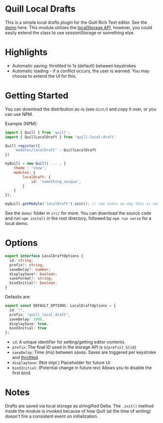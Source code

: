 # Quill Local Drafts

This is a simple local drafts plugin for the Quill Rich Text editor. See the [demo](https://jsfiddle.net/awderh/pogL3ca2/12/) here. This module utilizes the [localStorage API](https://developer.mozilla.org/en-US/docs/Web/API/Window/localStorage), however, you could easily extend the class to use sessionStorage or something else.

# Highlights

- Automatic saving: throttled to 1s (default) between keystrokes
- Automatic loading - if a conflict occurs, the user is warned. You may choose to extend the UI for this.

# Getting Started

You can download the distribution as-is (see `dist/`) and copy it over, or you can use NPM.

Example (NPM):

```js
import { Quill } from 'quill';
import { QuillLocalDraft } from 'quill-local-draft'

Quill.register({
    'modules/localDraft' : QuillLocalDraft
})

myQuill = new Quill( ... , {
    theme : 'snow',
    modules: {
        localDraft: {
            id: 'something_unique',
        }
    }
});

myQuill.getModule('localDraft').init(); // see notes on why this is needed
```

See the `demo/` folder in `src/` for more. You can download the source code and run `npm install` in the root directory, followed by `npm run serve` for a local demo.

# Options

```ts
export interface LocalDraftOptions {
  id: string;
  prefix?: string;
  saveDelay?: number;
  displaySave?: boolean;
  saveFormat?: string;
  bindInitial?: boolean;
}
```

Defaults are:

```ts
export const DEFAULT_OPTIONS: LocalDraftOptions = {
  id: "",
  prefix: "quill_local_draft",
  saveDelay: 1000,
  displaySave: true,
  bindInitial: true
};
```

- `id`: A unique identifier for setting/getting editor contents.
- `prefix`: The final ID used in the storage API is `${prefix}_${id}`
- `saveDelay`: Time (ms) between saves. Saves are triggered per keystroke and [throttled](https://www.npmjs.com/package/throttle-debounce).
- `displaySave`: (Not impl.) Placeholder for future UI
- `bindInitial`: (Potential change in future rev) Allows you to disable the first bind.

# Notes

Drafts are saved via local storage as stringified Delta. The `.init()` method inside the module is invoked because of how Quill (at the time of writing) doesn't fire a consistent event on initialization.
